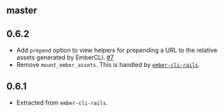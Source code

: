 master
------

0.6.2
-----

* Add `prepend` option to view helpers for prepending a URL to the relative
  assets generated by EmberCLI. [#7]
* Remove `mount_ember_assets`. This is handled by
  [`ember-cli-rails`][ember-cli-rails#386].

[#7]: https://github.com/seanpdoyle/ember-cli-rails-assets/pull/7
[ember-cli-rails#386]: https://github.com/thoughtbot/ember-cli-rails/pull/386

0.6.1
-----

* Extracted from `ember-cli-rails`.
